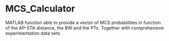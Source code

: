 # MCS_Calculator
MATLAB function able to provide a vector of MCS probabilities in function of the AP-STA distance, the BW and the PTx. Together with comprehensive experimentation data sets.
